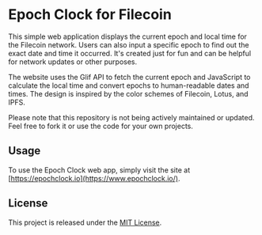 # Epoch Clock for Filecoin

This simple web application displays the current epoch and local time for the Filecoin network. Users can also input a specific epoch to find out the exact date and time it occurred. It's created just for fun and can be helpful for network updates or other purposes.

The website uses the Glif API to fetch the current epoch and JavaScript to calculate the local time and convert epochs to human-readable dates and times. The design is inspired by the color schemes of Filecoin, Lotus, and IPFS.

Please note that this repository is not being actively maintained or updated. Feel free to fork it or use the code for your own projects.

## Usage

To use the Epoch Clock web app, simply visit the site at [https://epochclock.io](https://www.epochclock.io/).

## License

This project is released under the [MIT License](LICENSE).
